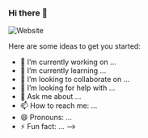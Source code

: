 ### Hi there 👋

![Website](https://img.shields.io/website?style=for-the-badge&up_color=green&up_message=alexayalac&url=http%3A%2F%2Falexayalac.com)


Here are some ideas to get you started:

- 🔭 I’m currently working on ...
- 🌱 I’m currently learning ...
- 👯 I’m looking to collaborate on ...
- 🤔 I’m looking for help with ...
- 💬 Ask me about ...
- 📫 How to reach me: ...
- 😄 Pronouns: ...
- ⚡ Fun fact: ...
-->
